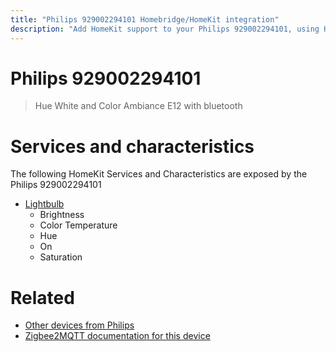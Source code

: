 ```yaml
---
title: "Philips 929002294101 Homebridge/HomeKit integration"
description: "Add HomeKit support to your Philips 929002294101, using Homebridge, Zigbee2MQTT and homebridge-z2m."
---
```

<!---
This file has been GENERATED using src/docgen/docgen.ts
DO NOT EDIT THIS FILE MANUALLY!
-->
# Philips 929002294101
> Hue White and Color Ambiance E12 with bluetooth


# Services and characteristics
The following HomeKit Services and Characteristics are exposed by
the Philips 929002294101

* [Lightbulb](../../light.md)
  * Brightness
  * Color Temperature
  * Hue
  * On
  * Saturation


# Related
* [Other devices from Philips](../index.md#philips)
* [Zigbee2MQTT documentation for this device](https://www.zigbee2mqtt.io/devices/929002294101.html)